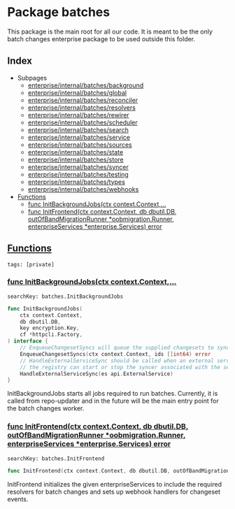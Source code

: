 # Package batches

This package is the main root for all our code. It is meant to be the only batch changes enterprise package to be used outside this folder. 

## Index

* Subpages
  * [enterprise/internal/batches/background](batches/background.md)
  * [enterprise/internal/batches/global](batches/global.md)
  * [enterprise/internal/batches/reconciler](batches/reconciler.md)
  * [enterprise/internal/batches/resolvers](batches/resolvers.md)
  * [enterprise/internal/batches/rewirer](batches/rewirer.md)
  * [enterprise/internal/batches/scheduler](batches/scheduler.md)
  * [enterprise/internal/batches/search](batches/search.md)
  * [enterprise/internal/batches/service](batches/service.md)
  * [enterprise/internal/batches/sources](batches/sources.md)
  * [enterprise/internal/batches/state](batches/state.md)
  * [enterprise/internal/batches/store](batches/store.md)
  * [enterprise/internal/batches/syncer](batches/syncer.md)
  * [enterprise/internal/batches/testing](batches/testing.md)
  * [enterprise/internal/batches/types](batches/types.md)
  * [enterprise/internal/batches/webhooks](batches/webhooks.md)
* [Functions](#func)
    * [func InitBackgroundJobs(ctx context.Context,...](#InitBackgroundJobs)
    * [func InitFrontend(ctx context.Context, db dbutil.DB, outOfBandMigrationRunner *oobmigration.Runner, enterpriseServices *enterprise.Services) error](#InitFrontend)


## <a id="func" href="#func">Functions</a>

```
tags: [private]
```

### <a id="InitBackgroundJobs" href="#InitBackgroundJobs">func InitBackgroundJobs(ctx context.Context,...</a>

```
searchKey: batches.InitBackgroundJobs
```

```Go
func InitBackgroundJobs(
	ctx context.Context,
	db dbutil.DB,
	key encryption.Key,
	cf *httpcli.Factory,
) interface {
	// EnqueueChangesetSyncs will queue the supplied changesets to sync ASAP.
	EnqueueChangesetSyncs(ctx context.Context, ids []int64) error
	// HandleExternalServiceSync should be called when an external service changes so that
	// the registry can start or stop the syncer associated with the service
	HandleExternalServiceSync(es api.ExternalService)
}
```

InitBackgroundJobs starts all jobs required to run batches. Currently, it is called from repo-updater and in the future will be the main entry point for the batch changes worker. 

### <a id="InitFrontend" href="#InitFrontend">func InitFrontend(ctx context.Context, db dbutil.DB, outOfBandMigrationRunner *oobmigration.Runner, enterpriseServices *enterprise.Services) error</a>

```
searchKey: batches.InitFrontend
```

```Go
func InitFrontend(ctx context.Context, db dbutil.DB, outOfBandMigrationRunner *oobmigration.Runner, enterpriseServices *enterprise.Services) error
```

InitFrontend initializes the given enterpriseServices to include the required resolvers for batch changes and sets up webhook handlers for changeset events. 

